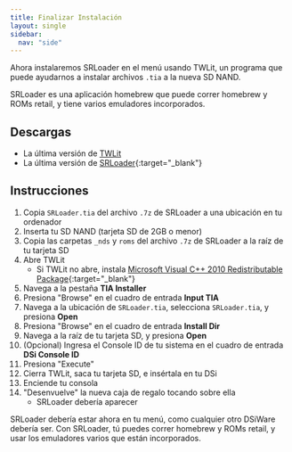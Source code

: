 ```yaml
---
title: Finalizar Instalación
layout: single
sidebar:
  nav: "side"
---
```


Ahora instalaremos SRLoader en el menú usando TWLit, un programa que puede ayudarnos a instalar archivos `.tia` a la nueva SD NAND.

SRLoader es una aplicación homebrew que puede correr homebrew y ROMs retail, y tiene varios emuladores incorporados.

## Descargas

- La última versión de [TWLit](/assets/files/TWLit.exe)
- La última versión de [SRLoader](https://github.com/Robz8/SRLoader/releases){:target="_blank"}

## Instrucciones

1. Copia `SRLoader.tia` del archivo `.7z` de SRLoader a una ubicación en tu ordenador
2. Inserta tu SD NAND (tarjeta SD de 2GB o menor)
3. Copia las carpetas `_nds` y `roms` del archivo `.7z` de SRLoader a la raíz de tu tarjeta SD
4. Abre TWLit
    - Si TWLit no abre, instala [Microsoft Visual C++ 2010 Redistributable Package](https://www.microsoft.com/es-mx/download/details.aspx?id=5555){:target="_blank"}
5. Navega a la pestaña **TIA Installer**
6. Presiona "Browse" en el cuadro de entrada **Input TIA**
7. Navega a la ubicación de `SRLoader.tia`, selecciona `SRLoader.tia`, y presiona **Open**
8. Presiona "Browse" en el cuadro de entrada **Install Dir**
9. Navega a la raíz de tu tarjeta SD, y presiona **Open**
10. (Opcional) Ingresa el Console ID de tu sistema en el cuadro de entrada **DSi Console ID**
11. Presiona "Execute"
12. Cierra TWLit, saca tu tarjeta SD, e insértala en tu DSi
13. Enciende tu consola
14. "Desenvuelve" la nueva caja de regalo tocando sobre ella
    - SRLoader debería aparecer

SRLoader debería estar ahora en tu menú, como cualquier otro DSiWare debería ser. Con SRLoader, tú puedes correr homebrew y ROMs retail, y usar los emuladores varios que están incorporados.

